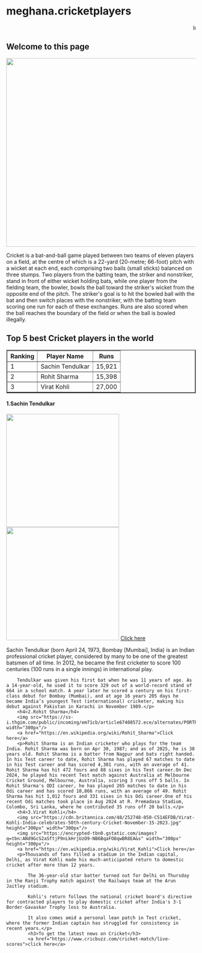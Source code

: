 # meghana.cricketplayers
<!DOCTYPE html>
<html lang="en">
<head>
    <meta charset="UTF-8">
    <meta name="viewport" content="width=device-width, initial-scale=1.0">
    <title>cricket players</title>
</head>
<body>
    <marquee>Indian Cricket Players</marquee>
    <h2>Welcome to this page</h2>
    <img src="https://media.istockphoto.com/id/177427917/photo/close-up-of-red-cricket-ball-and-bat-sitting-on-grass.jpg?s=612x612&w=0&k=20&c=DcorerbBUeDNTfld3OclgHxCty4jih2yDCzipffX6zw=" height="500pt" width="700pt"/>
    <p>Cricket is a bat-and-ball game played between two teams of eleven players on a field, at the centre of which is a 22-yard (20-metre; 66-foot) pitch with a wicket at each end, each comprising two bails (small sticks) balanced on three stumps. Two players from the batting team, the striker and nonstriker, stand in front of either wicket holding bats, while one player from the fielding team, the bowler, bowls the ball toward the striker's wicket from the opposite end of the pitch. The striker's goal is to hit the bowled ball with the bat and then switch places with the nonstriker, with the batting team scoring one run for each of these exchanges. Runs are also scored when the ball reaches the boundary of the field or when the ball is bowled illegally.</p>
    <h2>Top 5 best Cricket players in the world</h2>
    <table border="2px" style="border-collapse:collapse;cellpadding="10px">
        <tr>
            <th>Ranking</th>
            <th>Player Name</th>
            <th>Runs
            </th>
        </tr>
       <tr>
        <td>1</td>
        <td>Sachin Tendulkar</td>
        <td>15,921</td>
       </tr>
       <tr>
        <td>2</td>
        <td>Rohit Sharma</td>
        <td>15,398</td>
       </tr>
       <tr>
        <td>3</td>
        <td>Virat Kohli</td>
        <td>27,000</td>
       </tr>
    </table>
    <h4>1.Sachin Tendulkar</h4>
    <img src="https://i.ndtvimg.com/i/2018-03/sachin-tendulkar-facebook_806x605_41522254726.jpg?output-quality=80&downsize=330:*" height="300px" width="300px"/>
    <img src="https://www.ballebaazi.com/blog/wp-content/uploads/2019/04/sachin.jpg" height="300px" width="300px"/>
    <a href="https://en.wikipedia.org/wiki/Sachin_Tendulkar">Click here</a>
    <p>Sachin Tendulkar (born April 24, 1973, Bombay [Mumbai], India) is an Indian professional cricket player, considered by many to be one of the greatest batsmen of all time. In 2012, he became the first cricketer to score 100 centuries (100 runs in a single innings) in international play.

        Tendulkar was given his first bat when he was 11 years of age. As a 14-year-old, he used it to score 329 out of a world-record stand of 664 in a school match. A year later he scored a century on his first-class debut for Bombay (Mumbai), and at age 16 years 205 days he became India’s youngest Test (international) cricketer, making his debut against Pakistan in Karachi in November 1989.</p>
        <h4>2.Rohit Sharma</h4>
        <img src="https://ss-i.thgim.com/public/incoming/em71cb/article67408572.ece/alternates/PORTRAIT_1200/59_RVM_2695.jpg"height="300px" width="300px"/>
        <a href="https://en.wikipedia.org/wiki/Rohit_Sharma">Click here</a>
        <p>Rohit Sharma is an Indian cricketer who plays for the team India. Rohit Sharma was born on Apr 30, 1987; and as of 2025, he is 38 years old. Rohit Sharma is a batter from Nagpur and bats right handed. In his Test career to date, Rohit Sharma has played 67 matches to date in his Test career and has scored 4,301 runs, with an average of 41. Rohit Sharma has hit 472 fours and 88 sixes in his Test career.On Dec 2024, he played his recent Test match against Australia at Melbourne Cricket Ground, Melbourne, Australia, scoring 3 runs off 5 balls. In Rohit Sharma's ODI career, he has played 265 matches to date in his Odi career and has scored 10,866 runs, with an average of 49. Rohit Sharma has hit 1,012 fours and 331 sixes in his Odi career.One of his recent Odi matches took place in Aug 2024 at R. Premadasa Stadium, Colombo, Sri Lanka, where he contributed 35 runs off 20 balls.</p>
        <h4>3.Virat Kohli</h4>
        <img src="https://cdn.britannica.com/48/252748-050-C514EFDB/Virat-Kohli-India-celebrates-50th-century-Cricket-November-15-2023.jpg" height="300px" width="300px"/>
        <img src="https://encrypted-tbn0.gstatic.com/images?q=tbn:ANd9GcS2aSftjP9nLkHrjUzO9-NB6BqaFO8qwBR8EA&s" width="300px" height="300px"/>
        <a href="https://en.wikipedia.org/wiki/Virat_Kohli">Click here</a>
        <p>Thousands of fans filled a stadium in the Indian capital, Delhi, as Virat Kohli made his much-anticipated return to domestic cricket after more than 12 years.

            The 36-year-old star batter turned out for Delhi on Thursday in the Ranji Trophy match against the Railways team at the Arun Jaitley stadium.
            
            Kohli's return follows the national cricket board's directive for contracted players to play domestic cricket after India's 3-1 Border-Gavaskar Trophy loss to Australia.
            
            It also comes amid a personal lean patch in Test cricket, where the former Indian captain has struggled for consistency in recent years.</p>
            <h3>To get the latest news on Cricket</h3>
            <a href="https://www.cricbuzz.com/cricket-match/live-scores">click here</a>
</body>
</html>
